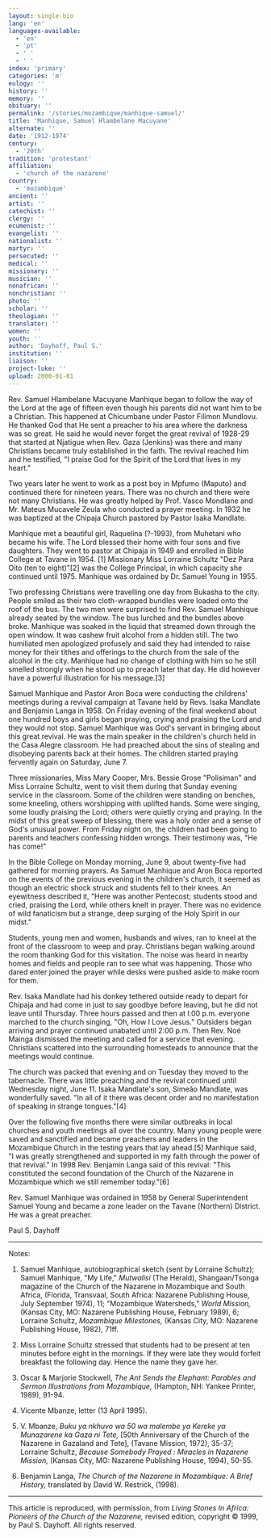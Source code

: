 ```yaml
---
layout: single-bio
lang: 'en'
languages-available:
  - 'en'
  - 'pt'
  - ' '
  - ' '
index: 'primary'
categories: 'm'
eulogy: ''
history: ''
memory: ''
obituary: ''
permalink: '/stories/mozambique/manhique-samuel/'
title: 'Manhique, Samuel Hlambelane Macuyane'
alternate: ''
date: '1912-1974'
century:
  - '20th'
tradition: 'protestant'
affiliation:
  - 'church of the nazarene'
country:
  - 'mozambique'
ancient: ''
artist: ''
catechist: ''
clergy: ''
ecumenist: ''
evangelist: ''
nationalist: ''
martyr: ''
persecuted: ''
medical: ''
missionary: ''
musician: ''
nonafrican: ''
nonchristian: ''
photo: ''
scholar: ''
theologian: ''
translator: ''
women: ''
youth: ''
author: 'Dayhoff, Paul S.'
institution: ''
liaison: ''
project-luke: ''
upload: 2000-01-01
---
```



Rev. Samuel Hlambelane Macuyane Manhique began to follow the way of the Lord at the age of fifteen even though his parents did not want him to be a Christian. This happened at Chicumbane under Pastor Filimon Mundlovu. He thanked God that He sent a preacher to his area where the darkness was so great. He said he would never forget the great revival of 1928-29 that started at Njatigue when Rev. Gaza (Jenkins) was there and many Christians became truly established in the faith. The revival reached him and he testified, "I praise God for the Spirit of the Lord that lives in my heart."

Two years later he went to work as a post boy in Mpfumo (Maputo) and continued there for nineteen years. There was no church and there were not many Christians. He was greatly helped by Prof. Vasco Mondlane and Mr. Mateus Mucavele Zeula who conducted a prayer meeting. In 1932 he was baptized at the Chipaja Church pastored by Pastor Isaka Mandlate.

Manhique met a beautiful girl, Raquelina (?-1993), from Muhetani who became his wife. The Lord blessed their home with four sons and five daughters.  They went to pastor at Chipaja in 1949 and enrolled in Bible College at Tavane in 1954. [1]  Missionary Miss Lorraine Schultz "Dez Para Oito (ten to eight)"[2]  was the College Principal, in which capacity she continued until 1975. Manhique was ordained by Dr. Samuel Young in 1955.

Two professing Christians were travelling one day from Bukasha to the city. People smiled as their two cloth-wrapped bundles were loaded onto the roof of the bus. The two men were surprised to find Rev. Samuel Manhique already seated by the window. The bus lurched and the bundles above broke. Manhique was soaked in the liquid that streamed down through the open window. It was cashew fruit alcohol from a hidden still. The two humiliated men apologized profusely and said they had intended to raise money for their tithes and offerings to the church from the sale of the alcohol in the city. Manhique had no change of clothing with him so he still smelled strongly when he stood up to preach later that day. He did however have a powerful illustration for his message.[3]

Samuel Manhique and Pastor Aron Boca were conducting the childrens' meetings during a revival campaign at Tavane held by Revs. Isaka Mandlate and Benjamin Langa in 1958. On Friday evening of the final weekend about one hundred boys and girls began praying, crying and praising the Lord and they would not stop. Samuel Manhique was God's servant in bringing about this great revival. He was the main speaker in the children's church held in the Casa Alegre classroom. He had preached about the sins of stealing and disobeying parents back at their homes. The children started praying fervently again on Saturday, June 7.

Three missionaries, Miss Mary Cooper, Mrs. Bessie Grose "Polisiman" and Miss Lorraine Schultz, went to visit them during that Sunday evening service in the classroom. Some of the children were standing on benches, some kneeling, others worshipping with uplifted hands. Some were singing, some loudly praising the Lord; others were quietly crying and praying. In the midst of this great sweep of blessing, there was a holy order and a sense of God's unusual power. From Friday night on, the children had been going to parents and teachers confessing hidden wrongs. Their testimony was, "He has come!"

In the Bible College on Monday morning, June 9, about twenty-five had gathered for morning prayers. As Samuel Manhique and Aron Boca reported on the events of the previous evening in the children's church, it seemed as though an electric shock struck and students fell to their knees. An eyewitness described it, "Here was another Pentecost; students stood and cried, praising the Lord, while others knelt in prayer. There was no evidence of wild fanaticism but a strange, deep surging of the Holy Spirit in our midst."

Students, young men and women, husbands and wives, ran to kneel at the front of the classroom to weep and pray. Christians began walking around the room thanking God for this visitation. The noise was heard in nearby homes and fields and people ran to see what was happening. Those who dared enter joined the prayer while desks were pushed aside to make room for them.

Rev. Isaka Mandlate had his donkey tethered outside ready to depart for Chipaja and had come in just to say goodbye before leaving, but he did not leave until Thursday. Three hours passed and then at l:00 p.m. everyone marched to the church singing, "Oh, How I Love Jesus." Outsiders began arriving and prayer continued unabated until 2:00 p.m.  Then Rev. Noé Mainga dismissed the meeting and called for a service that evening. Christians scattered into the surrounding homesteads to announce that the meetings would continue.

The church was packed that evening and on Tuesday they moved to the tabernacle. There was little preaching and the revival continued until Wednesday night, June 11. Isaka Mandlate's son, Simeão Mandlate, was wonderfully saved. "In all of it there was decent order and no manifestation of speaking in strange tongues."[4]

Over the following five months there were similar outbreaks in local churches and youth meetings all over the country. Many young people were saved and sanctified and became preachers and leaders in the Mozambique Church in the testing years that lay ahead.[5] Manhique said, "I was greatly strengthened and supported in my faith through the power of that revival." In 1998 Rev. Benjamin Langa said of this revival: "This constituted the second foundation of the Church of the Nazarene in Mozambique which we still remember today."[6]

Rev. Samuel Manhique was ordained in 1958 by General Superintendent Samuel Young and became a zone leader on the Tavane (Northern) District. He was a great preacher.

Paul S. Dayhoff

---

Notes:

1. Samuel Manhique, autobiographical sketch (sent by Lorraine Schultz); Samuel Manhique, "My Life," *Mutwalisi* (The Herald), Shangaan/Tsonga magazine of the Church of the Nazarene in Mozambique and South Africa, (Florida, Transvaal, South Africa: Nazarene Publishing House, July September 1974), 11; "Mozambique Watersheds," *World Mission,* (Kansas City, MO: Nazarene Publishing House, February 1989), 6; Lorraine Schultz, *Mozambique Milestones,* (Kansas City, MO: Nazarene Publishing House, 1982), 71ff.

2. Miss Lorraine Schultz stressed that students had to be present at ten minutes before eight in the mornings.  If they were late they would forfeit breakfast the following day.  Hence the name they gave her.

3. Oscar & Marjorie Stockwell, *The Ant Sends the Elephant: Parables and Sermon Illustrations from Mozambique,* (Hampton, NH: Yankee Printer, 1989), 91-94.

4. Vicente Mbanze, letter (13 April 1995).

5. V. Mbanze, *Buku ya nkhuvo wa 50 wa malembe ya Kereke ya Munazarene ka Gaza ni Tete,* [50th Anniversary of the Church of the Nazarene in Gazaland and Tete], (Tavane Mission, 1972), 35-37; Lorraine Schultz, *Because Somebody Prayed : Miracles in Nazarene Mission,* (Kansas City, MO: Nazarene Publishing House, 1994), 50-55.

6. Benjamin Langa, *The Church of the Nazarene in Mozambique: A Brief History,* translated by David W. Restrick, (1998).

---

This article is reproduced, with permission, from *Living Stones In Africa: Pioneers of the Church of the Nazarene,* revised edition, copyright &copy; 1999, by Paul S. Dayhoff.  All rights reserved.